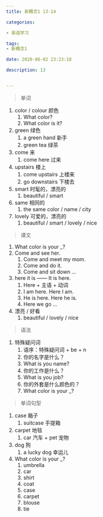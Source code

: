```yaml
---
title: 新概念1 13-14

categories: 

- 英语学习

tags: 
- 新概念1

date: 2020-06-02 23:23:18

description: 13


---
```


>单词

<!-- more -->

1. color / colour 颜色
   1. What color?
   2. What color is it?
2. green 绿色
   1. a green hand 新手
   2. green tea 绿茶
3. come 来
   1. come here 过来
4. upstairs 楼上
   1. come upstairs 上楼来
   2. go downstairs 下楼去
5. smart 时髦的，漂亮的
   1. beautiful / smart
6. same 相同的
   1. the same color / name / city
7. lovely 可爱的，漂亮的
   1. beautiful / smart / lovely / nice

> 课文

1. What color is your _?
2. Come and see her.
   1. Come and meet my mom.
   2. Come and do it.
   3. Come and sit down ...
3. here it is —— It is here.
   1. Here + 主语 + 动词
   2. I am here.  Here I am.
   3. He is here.  Here he is.
   4. Here we go ...
4. 漂亮 /  好看
   1. beautiful / lovely / nice

> 语法

1. 特殊疑问词
   1. 语序：特殊疑问词 + be + n
   2. 你的名字是什么？
   3. What is you name?
   4. 你的工作是什么？
   5. What is you job?
   6. 你的外套是什么颜色的？
   7. What color is your _?

> 单词句型

1. case 箱子
   1. suitcase 手提箱
2. carpet 地毯
   1. car 汽车 + pet 宠物
3. dog 狗
   1. a lucky dog 幸运儿
4. What color is your _?
   1. umbrella
   2. car
   3. shirt
   4. coat
   5. case 
   6. carpet
   7. blouse
   8. tie